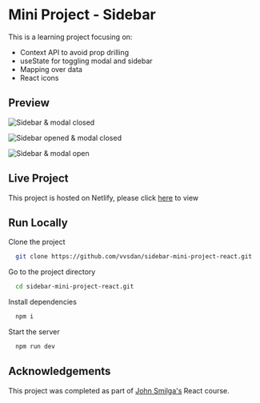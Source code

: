 
# Mini Project - Sidebar

This is a learning project focusing on: 
- Context API to avoid prop drilling
- useState for toggling modal and sidebar
- Mapping over data
- React icons 
## Preview

![Sidebar & modal closed](https://dj-project-previews.s3.amazonaws.com/mini-projects-react/sidebar-1.png)

![Sidebar opened & modal closed](https://dj-project-previews.s3.amazonaws.com/mini-projects-react/sidebar-2.png)

![Sidebar & modal open](https://dj-project-previews.s3.amazonaws.com/mini-projects-react/sidebar-3.png)
## Live Project

This project is hosted on Netlify, please click [here](https://leafy-pastelito-2b3afd.netlify.app/) to view
## Run Locally

Clone the project

```bash
  git clone https://github.com/vvsdan/sidebar-mini-project-react.git
```

Go to the project directory

```bash
  cd sidebar-mini-project-react.git
```

Install dependencies

```bash
  npm i
```

Start the server

```bash
  npm run dev
```
## Acknowledgements

This project was completed as part of [John Smilga's](https://github.com/john-smilga) React course. 
